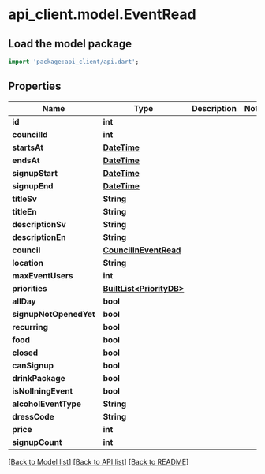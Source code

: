 # api_client.model.EventRead

## Load the model package
```dart
import 'package:api_client/api.dart';
```

## Properties
Name | Type | Description | Notes
------------ | ------------- | ------------- | -------------
**id** | **int** |  | 
**councilId** | **int** |  | 
**startsAt** | [**DateTime**](DateTime.md) |  | 
**endsAt** | [**DateTime**](DateTime.md) |  | 
**signupStart** | [**DateTime**](DateTime.md) |  | 
**signupEnd** | [**DateTime**](DateTime.md) |  | 
**titleSv** | **String** |  | 
**titleEn** | **String** |  | 
**descriptionSv** | **String** |  | 
**descriptionEn** | **String** |  | 
**council** | [**CouncilInEventRead**](CouncilInEventRead.md) |  | 
**location** | **String** |  | 
**maxEventUsers** | **int** |  | 
**priorities** | [**BuiltList&lt;PriorityDB&gt;**](PriorityDB.md) |  | 
**allDay** | **bool** |  | 
**signupNotOpenedYet** | **bool** |  | 
**recurring** | **bool** |  | 
**food** | **bool** |  | 
**closed** | **bool** |  | 
**canSignup** | **bool** |  | 
**drinkPackage** | **bool** |  | 
**isNollningEvent** | **bool** |  | 
**alcoholEventType** | **String** |  | 
**dressCode** | **String** |  | 
**price** | **int** |  | 
**signupCount** | **int** |  | 

[[Back to Model list]](../README.md#documentation-for-models) [[Back to API list]](../README.md#documentation-for-api-endpoints) [[Back to README]](../README.md)


